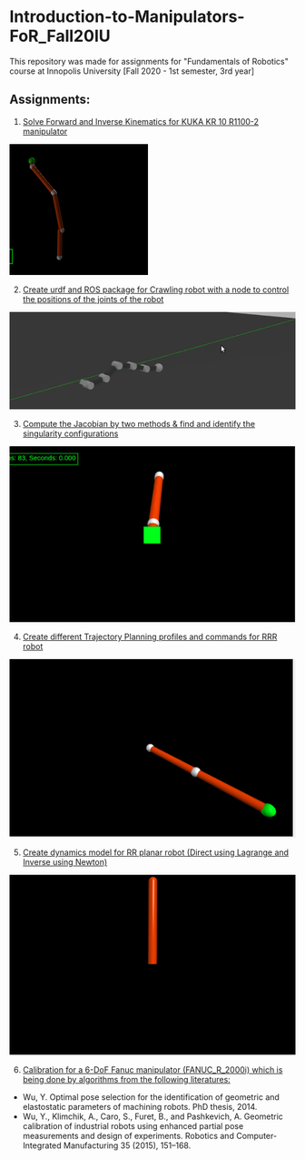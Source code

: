 # Introduction-to-Manipulators-FoR_Fall20IU
This repository was made for assignments for "Fundamentals of Robotics" course at Innopolis University [Fall 2020 - 1st semester, 3rd year]


## Assignments:

1. [Solve Forward and Inverse Kinematics for KUKA KR 10 R1100-2 manipulator](https://github.com/hany606/FoR_Fall20IU/tree/main/assignment1_kinematics)

![Robot Visualization](https://github.com/hany606/FoR_Fall20IU/blob/main/assignment1_kinematics/imgs/robot_vis.gif)

2. [Create urdf and ROS package for Crawling robot with a node to control the positions of the joints of the robot](https://github.com/hany606/FoR_Fall20IU/tree/main/assignment2_ros)

![Robot visualization](https://github.com/hany606/FoR_Fall20IU/blob/main/assignment2_ros/imgs/snake_gazebo1.gif)

3. [Compute the Jacobian by two methods & find and identify the singularity configurations](https://github.com/hany606/FoR_Fall20IU/tree/main/assignment3_jacobian)

![Shoulder](https://github.com/hany606/FoR_Fall20IU/blob/main/assignment3_jacobian/imgs/shoulder_singularity.gif)

4. [Create different Trajectory Planning profiles and commands for RRR robot](https://github.com/hany606/FoR_Fall20IU/tree/main/assignment4_trajectory_planning)

![Trajectory Planning](https://github.com/hany606/FoR_Fall20IU/blob/main/assignment4_trajectory_planning/imgs/all.gif)

5. [Create dynamics model for RR planar robot (Direct using Lagrange and Inverse using Newton)](https://github.com/hany606/FoR_Fall20IU/tree/main/assignment5_dynamics)

![Configuration 4](https://github.com/hany606/FoR_Fall20IU/blob/main/assignment5_dynamics/imgs/config4.gif)


6. [Calibration for a 6-DoF Fanuc manipulator (FANUC_R_2000i) which is being done by algorithms from the following literatures:](https://github.com/hany606/Introduction-to-Manipulators-FoR_Fall20IU/tree/main/assignment6_calibration)

* Wu, Y. Optimal pose selection for the identification of geometric and elastostatic parameters of machining robots. PhD thesis, 2014.
* Wu, Y., Klimchik, A., Caro, S., Furet, B., and Pashkevich, A.
Geometric calibration of industrial robots using enhanced partial pose measurements and design of experiments. Robotics and Computer-Integrated
Manufacturing 35 (2015), 151–168.

